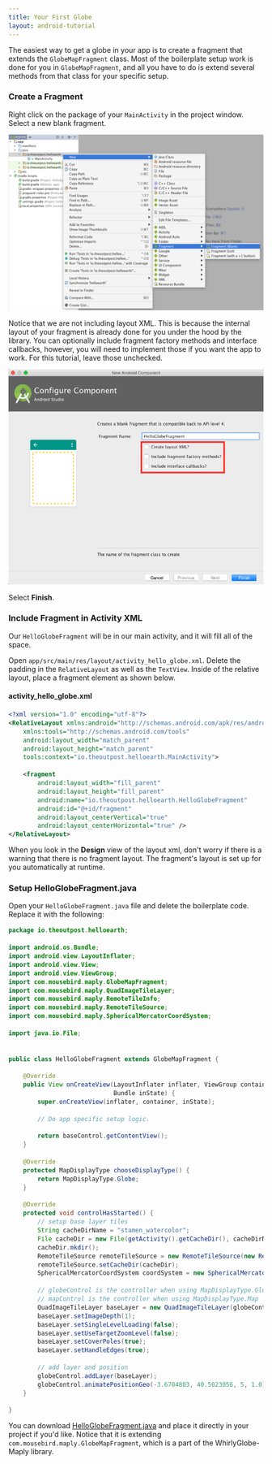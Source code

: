 ```yaml
---
title: Your First Globe
layout: android-tutorial
---
```


The easiest way to get a globe in your app is to create a fragment that extends the `GlobeMapFragment` class. Most of the boilerplate setup work is done for you in `GlobeMapFragment`, and all you have to do is extend several methods from that class for your specific setup.

### Create a Fragment

Right click on the package of your `MainActivity` in the project window. Select a new blank fragment.

![New Blank Fragment](resources/new-blank-fragment.png)

Notice that we are not including layout XML. This is because the internal layout of your fragment is already done for you under the hood by the library. You can optionally include fragment factory methods and interface callbacks, however, you will need to implement those if you want the app to work. For this tutorial, leave those unchecked.

![Hello Globe Fragment](resources/hello-globe-fragment.png)

Select __Finish__.

### Include Fragment in Activity XML

Our `HelloGlobeFragment` will be in our main activity, and it will fill all of the space. 

Open `app/src/main/res/layout/activity_hello_globe.xml`. Delete the padding in the `RelativeLayout` as well as the `TextView`. Inside of the relative layout, place a fragment element as shown below.

#### activity_hello_globe.xml

```xml
<?xml version="1.0" encoding="utf-8"?>
<RelativeLayout xmlns:android="http://schemas.android.com/apk/res/android"
    xmlns:tools="http://schemas.android.com/tools"
    android:layout_width="match_parent"
    android:layout_height="match_parent"
    tools:context="io.theoutpost.helloearth.MainActivity">

    <fragment
        android:layout_width="fill_parent"
        android:layout_height="fill_parent"
        android:name="io.theoutpost.helloearth.HelloGlobeFragment"
        android:id="@+id/fragment"
        android:layout_centerVertical="true"
        android:layout_centerHorizontal="true" />
</RelativeLayout>
```

When you look in the __Design__ view of the layout xml, don't worry if there is a warning that there is no fragment layout. The fragment's layout is set up for you automatically at runtime.

### Setup HelloGlobeFragment.java

Open your `HelloGlobeFragment.java` file and delete the boilerplate code. Replace it with the following:

```java
package io.theoutpost.helloearth;

import android.os.Bundle;
import android.view.LayoutInflater;
import android.view.View;
import android.view.ViewGroup;
import com.mousebird.maply.GlobeMapFragment;
import com.mousebird.maply.QuadImageTileLayer;
import com.mousebird.maply.RemoteTileInfo;
import com.mousebird.maply.RemoteTileSource;
import com.mousebird.maply.SphericalMercatorCoordSystem;

import java.io.File;


public class HelloGlobeFragment extends GlobeMapFragment {

    @Override
    public View onCreateView(LayoutInflater inflater, ViewGroup container,
                             Bundle inState) {
        super.onCreateView(inflater, container, inState);

        // Do app specific setup logic.

        return baseControl.getContentView();
    }

    @Override
    protected MapDisplayType chooseDisplayType() {
        return MapDisplayType.Globe;
    }

    @Override
    protected void controlHasStarted() {
        // setup base layer tiles
        String cacheDirName = "stamen_watercolor";
        File cacheDir = new File(getActivity().getCacheDir(), cacheDirName);
        cacheDir.mkdir();
        RemoteTileSource remoteTileSource = new RemoteTileSource(new RemoteTileInfo("http://tile.stamen.com/watercolor/", "png", 0, 18));
        remoteTileSource.setCacheDir(cacheDir);
        SphericalMercatorCoordSystem coordSystem = new SphericalMercatorCoordSystem();

        // globeControl is the controller when using MapDisplayType.Globe
        // mapControl is the controller when using MapDisplayType.Map
        QuadImageTileLayer baseLayer = new QuadImageTileLayer(globeControl, coordSystem, remoteTileSource);
        baseLayer.setImageDepth(1);
        baseLayer.setSingleLevelLoading(false);
        baseLayer.setUseTargetZoomLevel(false);
        baseLayer.setCoverPoles(true);
        baseLayer.setHandleEdges(true);

        // add layer and position
        globeControl.addLayer(baseLayer);
        globeControl.animatePositionGeo(-3.6704803, 40.5023056, 5, 1.0);
    }

}
```

You can download [HelloGlobeFragment.java](resources/HelloGlobeFragment.java) and place it directly in your project if you'd like. Notice that it is extending `com.mousebird.maply.GlobeMapFragment`, which is a part of the WhirlyGlobe-Maply library. 
